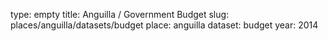 type: empty
title: Anguilla / Government Budget
slug: places/anguilla/datasets/budget
place: anguilla
dataset: budget
year: 2014
